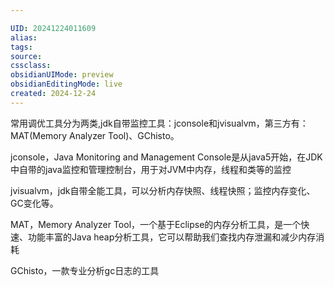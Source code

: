 ```yaml
---

UID: 20241224011609 
alias: 
tags: 
source: 
cssclass: 
obsidianUIMode: preview
obsidianEditingMode: live
created: 2024-12-24
---
```

常用调优工具分为两类,jdk自带监控工具：jconsole和jvisualvm，第三方有：MAT(Memory Analyzer Tool)、GChisto。

jconsole，Java Monitoring and Management Console是从java5开始，在JDK中自带的java监控和管理控制台，用于对JVM中内存，线程和类等的监控

jvisualvm，jdk自带全能工具，可以分析内存快照、线程快照；监控内存变化、GC变化等。

MAT，Memory Analyzer Tool，一个基于Eclipse的内存分析工具，是一个快速、功能丰富的Java heap分析工具，它可以帮助我们查找内存泄漏和减少内存消耗

GChisto，一款专业分析gc日志的工具




